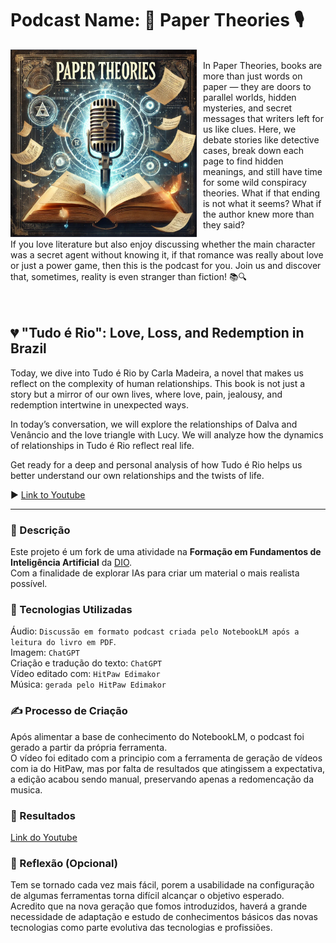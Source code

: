 # Podcast Name: 📖 Paper Theories 🎙️

<img
	align="left"
	alt="Paper Theories"
	height="300"
	style="padding-right: 10px;"
	src="https://github.com/MariWB/lab-natty-or-not/blob/5199e742283967ff1e2ad4d333048a0456b8eb3c/Cover%20Podcast.jpg"
/>

<br>
In Paper Theories, books are more than just words on paper — they are doors to parallel worlds, hidden mysteries, and secret messages that writers left for us like clues. Here, we debate stories like detective cases, break down each page to find hidden meanings, and still have time for some wild conspiracy theories. What if that ending is not what it seems? What if the author knew more than they said?

If you love literature but also enjoy discussing whether the main character was a secret agent without knowing it, if that romance was really about love or just a power game, then this is the podcast for you. Join us and discover that, sometimes, reality is even stranger than fiction! 📚🔍
<br><br><br>

## 💔 "Tudo é Rio": Love, Loss, and Redemption in Brazil

Today, we dive into Tudo é Rio by Carla Madeira, a novel that makes us reflect on the complexity of human relationships. This book is not just a story but a mirror of our own lives, where love, pain, jealousy, and redemption intertwine in unexpected ways.

In today’s conversation, we will explore the relationships of Dalva and Venâncio and the love triangle with Lucy. We will analyze how the dynamics of relationships in Tudo é Rio reflect real life.

Get ready for a deep and personal analysis of how Tudo é Rio helps us better understand our own relationships and the twists of life.

▶️ [Link to Youtube](https://youtu.be/dlI_chi9pmI)

---

### 📒 Descrição
Este projeto é um fork de uma atividade na **Formação em Fundamentos de Inteligência Artificial** da [DIO](https://github.com/digitalinnovationone/lab-natty-or-not).<br>
Com a finalidade de explorar IAs para criar um material o mais realista possível.

### 🤖 Tecnologias Utilizadas
Áudio: `Discussão em formato podcast criada pelo NotebookLM após a leitura do livro em PDF`.<br>
Imagem: `ChatGPT`<br>
Criação e tradução do texto: `ChatGPT`<br>
Vídeo editado com: `HitPaw Edimakor`<br>
Música: `gerada pelo HitPaw Edimakor`

### ✍️ Processo de Criação
Após alimentar a base de conhecimento do NotebookLM, o podcast foi gerado a partir da própria ferramenta.<br>
O vídeo foi editado com a principio com a ferramenta de geração de vídeos com ia do HitPaw, mas por falta de resultados que atingissem a expectativa, a edição acabou sendo manual, preservando apenas a redomencação da musica.

### 🚀 Resultados
[Link do Youtube](https://youtu.be/dlI_chi9pmI)

### 💭 Reflexão (Opcional)
Tem se tornado cada vez mais fácil, porem a usabilidade na configuração de algumas ferramentas torna difícil alcançar o objetivo esperado.<br>
Acredito que na nova geração que fomos introduzidos, haverá a grande necessidade de adaptação e estudo de conhecimentos básicos das novas tecnologias como parte evolutiva das tecnologias e profissiões. 
